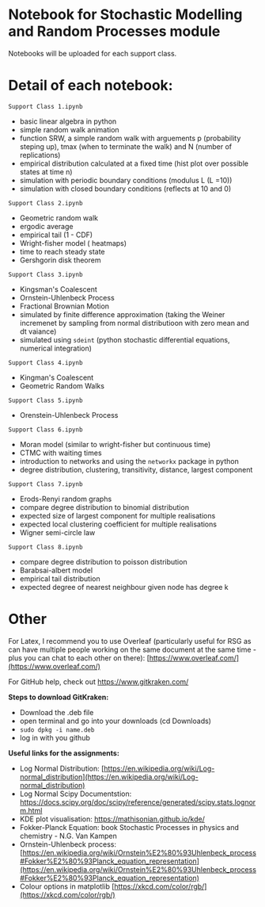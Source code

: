 # Notebook for Stochastic Modelling and Random Processes module
Notebooks will be uploaded for each support class.

# Detail of each notebook:

`Support Class 1.ipynb`
- basic linear algebra in python
- simple random walk animation 
- function SRW, a simple random walk with arguements p (probability steping up), tmax (when to terminate the walk) and N (number of replications)
- empirical distribution calculated at a fixed time (hist plot over possible states at time n)
- simulation with periodic boundary conditions (modulus L (L =10))
- simulation with closed boundary conditions (reflects at 10 and 0)

`Support Class 2.ipynb`
- Geometric random walk
- ergodic average 
- empirical tail (1 - CDF)
- Wright-fisher model ( heatmaps)
- time to reach steady state
- Gershgorin disk theorem 

`Support Class 3.ipynb`
- Kingsman's Coalescent
- Ornstein-Uhlenbeck Process
- Fractional Brownian Motion
- simulated by finite difference approximation (taking the Weiner incremenet by sampling from normal distributioon with zero mean and dt vaiance)
- simulated using `sdeint` (python stochastic differential equations, numerical integration)

`Support Class 4.ipynb`
- Kingman's Coalescent 
- Geometric Random Walks

`Support Class 5.ipynb`
- Orenstein-Uhlenbeck Process 

`Support Class 6.ipynb`
- Moran model (similar to wright-fisher but continuous time)
- CTMC with waiting times
- introduction to networks and using the `networkx` package in python
- degree distribution, clustering, transitivity, distance, largest component 

`Support Class 7.ipynb`
- Erods-Renyi random graphs 
- compare degree distribution to binomial distribution
- expected size of largest component for multiple realisations 
- expected local clustering coefficient for multiple realisations 
- Wigner semi-circle law 

`Support Class 8.ipynb`
- compare degree distribution to poisson distribution 
- Barabsai-albert model 
- empirical tail distribution 
- expected degree of nearest neighbour given node has degree k

# Other 

For Latex, I recommend you to use Overleaf (particularly useful for RSG as can have multiple people working on the same document at the same time - plus you can chat to each other on there): [https://www.overleaf.com/](https://www.overleaf.com/)

For GitHub help, check out https://www.gitkraken.com/

**Steps to download GitKraken:**
- Download the .deb file
- open terminal and go into your downloads (cd Downloads)
- `sudo dpkg -i name.deb`
- log in with you github

**Useful links for the assignments:**
- Log Normal Distribution: [https://en.wikipedia.org/wiki/Log-normal_distribution](https://en.wikipedia.org/wiki/Log-normal_distribution)
- Log Normal Scipy Documentstion: https://docs.scipy.org/doc/scipy/reference/generated/scipy.stats.lognorm.html
- KDE plot visualisation: https://mathisonian.github.io/kde/
- Fokker-Planck Equation: book Stochastic Processes in physics and chemistry - N.G. Van Kampen
- Ornstein-Uhlenbeck process: [https://en.wikipedia.org/wiki/Ornstein%E2%80%93Uhlenbeck_process#Fokker%E2%80%93Planck_equation_representation](https://en.wikipedia.org/wiki/Ornstein%E2%80%93Uhlenbeck_process#Fokker%E2%80%93Planck_equation_representation)
- Colour options in matplotlib [https://xkcd.com/color/rgb/](https://xkcd.com/color/rgb/)

